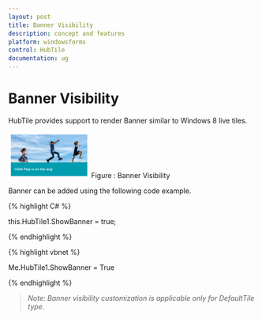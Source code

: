 ```yaml
---
layout: post
title: Banner Visibility
description: concept and features
platform: windowsforms
control: HubTile
documentation: ug
---
```

# Banner Visibility

HubTile provides support to render Banner similar to Windows 8 live tiles. 

 ![](Concept-and-Features_images/Concept-and-Features_img6.png) 
Figure : Banner Visibility


Banner can be added using the following code example.

{% highlight C# %} 

this.HubTile1.ShowBanner = true;

 {% endhighlight %}

 
{% highlight vbnet %} 

Me.HubTile1.ShowBanner = True

{% endhighlight %}


> _Note: Banner visibility customization is applicable only for DefaultTile type._